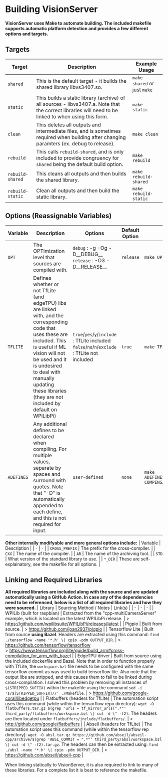 # Building VisionServer
__VisionServer uses Make to automate building. The included makefile supports automatic platform detection and provides a few different options and targets.__

## Targets
| Target | Description | Example Usage |
| - | - | - |
| `shared` | This is the default target - it builds the shared library libvs3407.so. | `make shared` or just `make` |
| `static` | This builds a static library (archive) of all sources - libvs3407.a. Note that the correct libraries will need to be linked to when using this form. | `make static` |
| `clean` | This deletes all outputs and intermediate files, and is sometimes required when building after changing paramters (ex. debug to release). | `make clean` |
| `rebuild` | This calls `rebuild-shared`, and is only included to provide congruency for `shared` being the default build option. | `make rebuild` |
| `rebuild-shared` | This cleans all outputs and then builds the shared library. | `make rebuild-shared` |
| `rebuild-static` | Clean all outputs and then build the static library. | `make rebuild-static` |

## Options (Reassignable Variables)
| Variable | Description | Options | Default Option | Example Usage |
| - | - | - | - | - |
| `OPT` | The OPTimization level that sources are compiled with. | `debug` : -g -Og -D__DEBUG__ <br> `release` : -O3 -D__RELEASE__ | `release` | `make OPT=debug` |
| `TFLITE` | Defines whether or not TfLite (and edgeTPU) libs are linked with, and the corresponding code that uses these are included. This is useful if ML vision will not be used and it is undesired to deal with manually updating these libraries (they are not included by default on WPILibPi) | `true`/`yes`/`y`/`include` : TfLite included <br> `false`/`no`/`n`/`exclude` : TfLite not included | `true` | `make TFLITE=exclude` |
| `ADEFINES` | Any additional defines to be declared when compiling. For multiple values, separate by spaces and surround with quotes. Note that "-D" is automatically appended to each define, and this is not required for input. | `user-defined` | `none` | `make ADEFINES="REMOVE_DISCONNECTED_CAMERAS COMPENSATE_ON_STARTUP"` |

__Other internally modifyable and more general options include:__
| Variable | Description |
| - | - |
| `CROSS_PREFIX` | The prefix for the cross-compiler. |
| `CXX` | The name of the compiler. |
| `AR` | The name of the archiving tool. |
| `STD` | What version of the standard library to use. |
| `*_DIR` | These are self-explainatory, see the makefile for all options. |

## Linking and Required Libraries
__All required libraries are included along with the source and are updated automatically using a GitHub Action. In case any of the dependencies need to be referenced, below is a list of all required libraries and how they were sourced.__
| Library | Sourcing Method / Notes | Link(s) |
| - | - | - |
| WPILib (built for raspbian) | Extracted from the "cpp-multiCameraServer" example, which is located on the latest WPILibPi release. | > https://github.com/wpilibsuite/WPILibPi/releases/latest |
| Pigpio | Built from source. | > https://github.com/joan2937/pigpio |
| Tensorflow Lite | Built from source __using Bazel__. Headers are extracted using this command: `find ./tensorflow -name '*.h' \| cpio -pdm OUTPUT_DIR`. | > https://github.com/tensorflow/tensorflow <br> > https://www.tensorflow.org/lite/guide/build_arm#cross-compilation_for_arm_with_bazel |
| EdgeTPU driver | Built from source using the included dockerfile and Bazel. Note that in order to function properly with TfLite, the `workspace.bzl` file needs to be configured with the same tensorflow commit as was used to build tensorflow lite. Also note that the output libs are stripped, and this causes them to fail to be linked during cross-compilation. I solved this problem by removing all instances of `$(STRIPPED_SUFFIX)` within the makefile using the command `sed -i 's/$(STRIPPED_SUFFIX)//' ./Makefile`. | > https://github.com/google-coral/libedgetpu |
| Flatbuffers (headers for TfLite) | The automation script uses this command (while within the tensorflow repo directory): `wget -O flatbuffers.tar.gz $(grep 'urls = tf_mirror_urls(".*"' third_party/flatbuffers/workspace.bzl \| cut -d \" -f2)`. The headers are then located under `flatbuffers/include/flatbuffers/`. | > http://github.com/google/flatbuffers |
| Abseil (headers for TfLite) | The automation script uses this command (while within the tensorflow rep directory): `wget -O absl.tar.gz https://github.com/abseil/abseil-cpp/archive/$(grep 'ABSL_COMMIT = ".*"' third_party/absl/workspace.bzl \| cut -d \" -f2).tar.gz`. The headers can then be extracted using: `find ./absl -name '*.h' \| cpio -pdm OUTPUT_DIR`. | > https://github.com/abseil/abseil-cpp |

When linking statically to VisionServer, it is also required to link to many of these libraries. For a complete list it is best to reference the makefile.